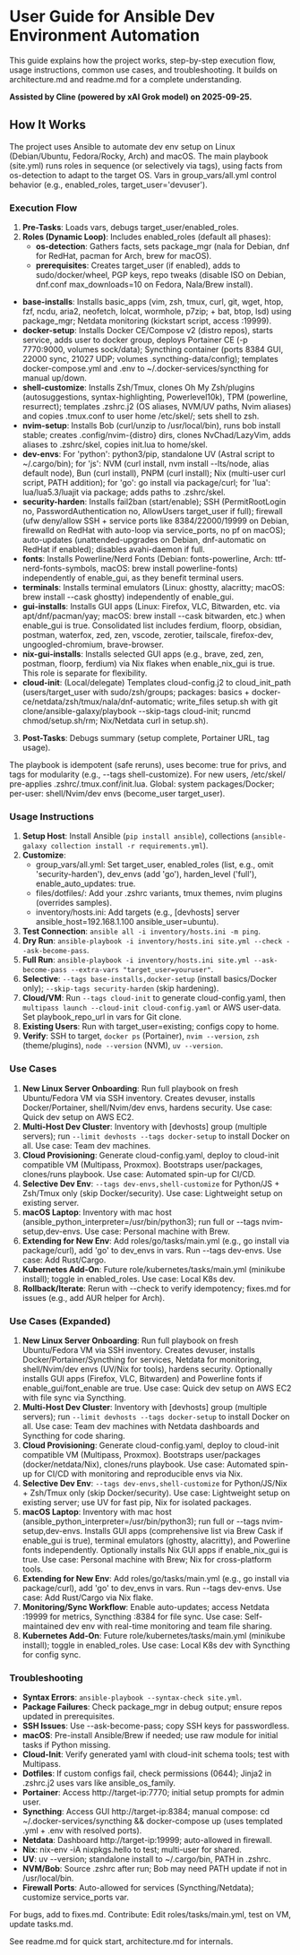 # User Guide for Ansible Dev Environment Automation

This guide explains how the project works, step-by-step execution flow, usage instructions, common use cases, and troubleshooting. It builds on architecture.md and readme.md for a complete understanding.

**Assisted by Cline (powered by xAI Grok model) on 2025-09-25.**

## How It Works
The project uses Ansible to automate dev env setup on Linux (Debian/Ubuntu, Fedora/Rocky, Arch) and macOS. The main playbook (site.yml) runs roles in sequence (or selectively via tags), using facts from os-detection to adapt to the target OS. Vars in group_vars/all.yml control behavior (e.g., enabled_roles, target_user='devuser').

### Execution Flow
1. **Pre-Tasks**: Loads vars, debugs target_user/enabled_roles.
2. **Roles (Dynamic Loop)**: Includes enabled_roles (default all phases):
   - **os-detection**: Gathers facts, sets package_mgr (nala for Debian, dnf for RedHat, pacman for Arch, brew for macOS).
   - **prerequisites**: Creates target_user (if enabled), adds to sudo/docker/wheel, PGP keys, repo tweaks (disable ISO on Debian, dnf.conf max_downloads=10 on Fedora, Nala/Brew install).
  - **base-installs**: Installs basic_apps (vim, zsh, tmux, curl, git, wget, htop, fzf, ncdu, aria2, neofetch, lolcat, wormhole, p7zip; + bat, btop, lsd) using package_mgr; Netdata monitoring (kickstart script, access :19999).
  - **docker-setup**: Installs Docker CE/Compose v2 (distro repos), starts service, adds user to docker group, deploys Portainer CE (-p 7770:9000, volumes sock/data); Syncthing container (ports 8384 GUI, 22000 sync, 21027 UDP; volumes .syncthing-data/config); templates docker-compose.yml and .env to ~/.docker-services/syncthing for manual up/down.
   - **shell-customize**: Installs Zsh/Tmux, clones Oh My Zsh/plugins (autosuggestions, syntax-highlighting, Powerlevel10k), TPM (powerline, resurrect); templates .zshrc.j2 (OS aliases, NVM/UV paths, Nvim aliases) and copies .tmux.conf to user home /etc/skel/; sets shell to zsh.
   - **nvim-setup**: Installs Bob (curl/unzip to /usr/local/bin), runs bob install stable; creates .config/nvim-{distro} dirs, clones NvChad/LazyVim, adds aliases to .zshrc/skel, copies init.lua to home/skel.
  - **dev-envs**: For 'python': python3/pip, standalone UV (Astral script to ~/.cargo/bin); for 'js': NVM (curl install, nvm install --lts/node, alias default node), Bun (curl install), PNPM (curl install); Nix (multi-user curl script, PATH addition); for 'go': go install via package/curl; for 'lua': lua/lua5.3/luajit via package; adds paths to .zshrc/skel.
  - **security-harden**: Installs fail2ban (start/enable); SSH (PermitRootLogin no, PasswordAuthentication no, AllowUsers target_user if full); firewall (ufw deny/allow SSH + service ports like 8384/22000/19999 on Debian, firewalld on RedHat with auto-loop via service_ports, no pf on macOS); auto-updates (unattended-upgrades on Debian, dnf-automatic on RedHat if enabled); disables avahi-daemon if full.
  - **fonts**: Installs Powerline/Nerd Fonts (Debian: fonts-powerline, Arch: ttf-nerd-fonts-symbols, macOS: brew install powerline-fonts) independently of enable_gui, as they benefit terminal users.
  - **terminals**: Installs terminal emulators (Linux: ghostty, alacritty; macOS: brew install --cask ghostty) independently of enable_gui.
  - **gui-installs**: Installs GUI apps (Linux: Firefox, VLC, Bitwarden, etc. via apt/dnf/pacman/yay; macOS: brew install --cask bitwarden, etc.) when enable_gui is true. Consolidated list includes ferdium, floorp, obsidian, postman, waterfox, zed, zen, vscode, zerotier, tailscale, firefox-dev, ungoogled-chromium, brave-browser.
  - **nix-gui-installs**: Installs selected GUI apps (e.g., brave, zed, zen, postman, floorp, ferdium) via Nix flakes when enable_nix_gui is true. This role is separate for flexibility.
  - **cloud-init**: (Local/delegate) Templates cloud-config.j2 to cloud_init_path (users/target_user with sudo/zsh/groups; packages: basics + docker-ce/netdata/zsh/tmux/nala/dnf-automatic; write_files setup.sh with git clone/ansible-galaxy/playbook --skip-tags cloud-init; runcmd chmod/setup.sh/rm; Nix/Netdata curl in setup.sh).
3. **Post-Tasks**: Debugs summary (setup complete, Portainer URL, tag usage).

The playbook is idempotent (safe reruns), uses become: true for privs, and tags for modularity (e.g., --tags shell-customize). For new users, /etc/skel/ pre-applies .zshrc/.tmux.conf/init.lua. Global: system packages/Docker; per-user: shell/Nvim/dev envs (become_user target_user).

### Usage Instructions
1. **Setup Host**: Install Ansible (`pip install ansible`), collections (`ansible-galaxy collection install -r requirements.yml`).
2. **Customize**:
   - group_vars/all.yml: Set target_user, enabled_roles (list, e.g., omit 'security-harden'), dev_envs (add 'go'), harden_level ('full'), enable_auto_updates: true.
   - files/dotfiles/: Add your .zshrc variants, tmux themes, nvim plugins (overrides samples).
   - inventory/hosts.ini: Add targets (e.g., [devhosts] server ansible_host=192.168.1.100 ansible_user=ubuntu).
3. **Test Connection**: `ansible all -i inventory/hosts.ini -m ping`.
4. **Dry Run**: `ansible-playbook -i inventory/hosts.ini site.yml --check --ask-become-pass`.
5. **Full Run**: `ansible-playbook -i inventory/hosts.ini site.yml --ask-become-pass --extra-vars "target_user=youruser"`.
6. **Selective**: `--tags base-installs,docker-setup` (install basics/Docker only); `--skip-tags security-harden` (skip hardening).
7. **Cloud/VM**: Run `--tags cloud-init` to generate cloud-config.yaml, then `multipass launch --cloud-init cloud-config.yaml` or AWS user-data. Set playbook_repo_url in vars for Git clone.
8. **Existing Users**: Run with target_user=existing; configs copy to home.
9. **Verify**: SSH to target, `docker ps` (Portainer), `nvim --version`, `zsh` (theme/plugins), `node --version` (NVM), `uv --version`.

### Use Cases
1. **New Linux Server Onboarding**: Run full playbook on fresh Ubuntu/Fedora VM via SSH inventory. Creates devuser, installs Docker/Portainer, shell/Nvim/dev envs, hardens security. Use case: Quick dev setup on AWS EC2.
2. **Multi-Host Dev Cluster**: Inventory with [devhosts] group (multiple servers); run `--limit devhosts --tags docker-setup` to install Docker on all. Use case: Team dev machines.
3. **Cloud Provisioning**: Generate cloud-config.yaml, deploy to cloud-init compatible VM (Multipass, Proxmox). Bootstraps user/packages, clones/runs playbook. Use case: Automated spin-up for CI/CD.
4. **Selective Dev Env**: `--tags dev-envs,shell-customize` for Python/JS + Zsh/Tmux only (skip Docker/security). Use case: Lightweight setup on existing server.
5. **macOS Laptop**: Inventory with mac host (ansible_python_interpreter=/usr/bin/python3); run full or --tags nvim-setup,dev-envs. Use case: Personal machine with Brew.
6. **Extending for New Env**: Add roles/go/tasks/main.yml (e.g., go install via package/curl), add 'go' to dev_envs in vars. Run --tags dev-envs. Use case: Add Rust/Cargo.
7. **Kubernetes Add-On**: Future role/kubernetes/tasks/main.yml (minikube install); toggle in enabled_roles. Use case: Local K8s dev.
8. **Rollback/Iterate**: Rerun with --check to verify idempotency; fixes.md for issues (e.g., add AUR helper for Arch).

### Use Cases (Expanded)
1. **New Linux Server Onboarding**: Run full playbook on fresh Ubuntu/Fedora VM via SSH inventory. Creates devuser, installs Docker/Portainer/Syncthing for services, Netdata for monitoring, shell/Nvim/dev envs (UV/Nix for tools), hardens security. Optionally installs GUI apps (Firefox, VLC, Bitwarden) and Powerline fonts if enable_gui/font_enable are true. Use case: Quick dev setup on AWS EC2 with file sync via Syncthing.
2. **Multi-Host Dev Cluster**: Inventory with [devhosts] group (multiple servers); run `--limit devhosts --tags docker-setup` to install Docker on all. Use case: Team dev machines with Netdata dashboards and Syncthing for code sharing.
3. **Cloud Provisioning**: Generate cloud-config.yaml, deploy to cloud-init compatible VM (Multipass, Proxmox). Bootstraps user/packages (docker/netdata/Nix), clones/runs playbook. Use case: Automated spin-up for CI/CD with monitoring and reproducible envs via Nix.
4. **Selective Dev Env**: `--tags dev-envs,shell-customize` for Python/JS/Nix + Zsh/Tmux only (skip Docker/security). Use case: Lightweight setup on existing server; use UV for fast pip, Nix for isolated packages.
5. **macOS Laptop**: Inventory with mac host (ansible_python_interpreter=/usr/bin/python3); run full or --tags nvim-setup,dev-envs. Installs GUI apps (comprehensive list via Brew Cask if enable_gui is true), terminal emulators (ghostty, alacritty), and Powerline fonts independently. Optionally installs Nix GUI apps if enable_nix_gui is true. Use case: Personal machine with Brew; Nix for cross-platform tools.
6. **Extending for New Env**: Add roles/go/tasks/main.yml (e.g., go install via package/curl), add 'go' to dev_envs in vars. Run --tags dev-envs. Use case: Add Rust/Cargo via Nix flake.
7. **Monitoring/Sync Workflow**: Enable auto-updates; access Netdata :19999 for metrics, Syncthing :8384 for file sync. Use case: Self-maintained dev env with real-time monitoring and team file sharing.
8. **Kubernetes Add-On**: Future role/kubernetes/tasks/main.yml (minikube install); toggle in enabled_roles. Use case: Local K8s dev with Syncthing for config sync.

### Troubleshooting
- **Syntax Errors**: `ansible-playbook --syntax-check site.yml`.
- **Package Failures**: Check package_mgr in debug output; ensure repos updated in prerequisites.
- **SSH Issues**: Use --ask-become-pass; copy SSH keys for passwordless.
- **macOS**: Pre-install Ansible/Brew if needed; use raw module for initial tasks if Python missing.
- **Cloud-Init**: Verify generated yaml with cloud-init schema tools; test with Multipass.
- **Dotfiles**: If custom configs fail, check permissions (0644); Jinja2 in .zshrc.j2 uses vars like ansible_os_family.
- **Portainer**: Access http://target-ip:7770; initial setup prompts for admin user.
- **Syncthing**: Access GUI http://target-ip:8384; manual compose: cd ~/.docker-services/syncthing && docker-compose up (uses templated .yml + .env with resolved ports).
- **Netdata**: Dashboard http://target-ip:19999; auto-allowed in firewall.
- **Nix**: nix-env -iA nixpkgs.hello to test; multi-user for shared.
- **UV**: uv --version; standalone install to ~/.cargo/bin, PATH in .zshrc.
- **NVM/Bob**: Source .zshrc after run; Bob may need PATH update if not in /usr/local/bin.
- **Firewall Ports**: Auto-allowed for services (Syncthing/Netdata); customize service_ports var.

For bugs, add to fixes.md. Contribute: Edit roles/tasks/main.yml, test on VM, update tasks.md.

See readme.md for quick start, architecture.md for internals.

